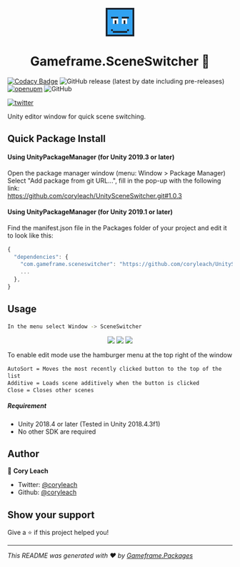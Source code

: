 <p align="center">
<img align="center" src="https://raw.githubusercontent.com/coryleach/UnityPackages/master/Documentation/GameframeFace.gif" />
</p>
<h1 align="center">Gameframe.SceneSwitcher 👋</h1>

<!-- BADGE-START -->
[![Codacy Badge](https://app.codacy.com/project/badge/Grade/5e25869cd7c34f218c6483e496038da2)](https://www.codacy.com/manual/coryleach/UnitySceneSwitcher?utm_source=github.com&amp;utm_medium=referral&amp;utm_content=coryleach/UnitySceneSwitcher&amp;utm_campaign=Badge_Grade)
![GitHub release (latest by date including pre-releases)](https://img.shields.io/github/v/release/coryleach/UnitySceneSwitcher?include_prereleases)
[![openupm](https://img.shields.io/npm/v/com.gameframe.sceneswitcher?label=openupm&registry_uri=https://package.openupm.com)](https://openupm.com/packages/com.gameframe.sceneswitcher/)
![GitHub](https://img.shields.io/github/license/coryleach/UnitySceneSwitcher)

[![twitter](https://img.shields.io/twitter/follow/coryleach.svg?style=social)](https://twitter.com/coryleach)
<!-- BADGE-END -->

Unity editor window for quick scene switching.

## Quick Package Install

#### Using UnityPackageManager (for Unity 2019.3 or later)
Open the package manager window (menu: Window > Package Manager)<br/>
Select "Add package from git URL...", fill in the pop-up with the following link:<br/>
https://github.com/coryleach/UnitySceneSwitcher.git#1.0.3<br/>

#### Using UnityPackageManager (for Unity 2019.1 or later)

Find the manifest.json file in the Packages folder of your project and edit it to look like this:
```js
{
  "dependencies": {
    "com.gameframe.sceneswitcher": "https://github.com/coryleach/UnitySceneSwitcher.git#1.0.3",
    ...
  },
}
```

<!-- DOC-START -->
<!-- 
Changes between 'DOC START' and 'DOC END' will not be modified by readme update scripts
-->

## Usage

```sh
In the menu select Window -> SceneSwitcher
```

<p align="center">
  <img width="250" src="https://raw.githubusercontent.com/coryleach/UnitySceneSwitcher/master/Documentation~/img/Empty.png" />
  <img width="250" src="https://raw.githubusercontent.com/coryleach/UnitySceneSwitcher/master/Documentation~/img/DefaultMode.png" />
  <img width="250" src="https://raw.githubusercontent.com/coryleach/UnitySceneSwitcher/master/Documentation~/img/EditMode.png" />
</p>

<p>
  To enable edit mode use the hamburger menu at the top right of the window
</p>

```
AutoSort = Moves the most recently clicked button to the top of the list
Additive = Loads scene additively when the button is clicked
Close = Closes other scenes
```

##### Requirement

* Unity 2018.4 or later (Tested in Unity 2018.4.3f1)
* No other SDK are required

<!-- DOC-END -->

## Author

👤 **Cory Leach**

* Twitter: [@coryleach](https://twitter.com/coryleach)
* Github: [@coryleach](https://github.com/coryleach)


## Show your support
Give a ⭐️ if this project helped you!


***
_This README was generated with ❤️ by [Gameframe.Packages](https://github.com/coryleach/unitypackages)_
